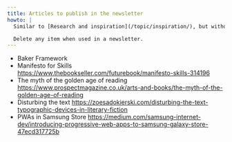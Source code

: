 ```yaml
---
title: Articles to publish in the newsletter
howto: |
  Similar to [Research and inspiration](/topic/inspiration/), but without the need for a good annotation. When included in a newsletter, its description may be used on the inspiration page.

  Delete any item when used in a newsletter.
---
```

- Baker Framework
- Manifesto for Skills https://www.thebookseller.com/futurebook/manifesto-skills-314196
- The myth of the golden age of reading https://www.prospectmagazine.co.uk/arts-and-books/the-myth-of-the-golden-age-of-reading 
- Disturbing the text https://zoesadokierski.com/disturbing-the-text-typographic-devices-in-literary-fiction
- PWAs in Samsung Store https://medium.com/samsung-internet-dev/introducing-progressive-web-apps-to-samsung-galaxy-store-47ecd317725b

